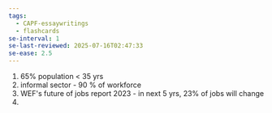 ```yaml
---
tags:
  - CAPF-essaywritings
  - flashcards
se-interval: 1
se-last-reviewed: 2025-07-16T02:47:33
se-ease: 2.5
---
```

1. 65% population < 35 yrs
2. informal sector - 90 % of workforce
3. WEF's future of jobs report 2023 - in next 5 yrs, 23% of jobs will change
4. 